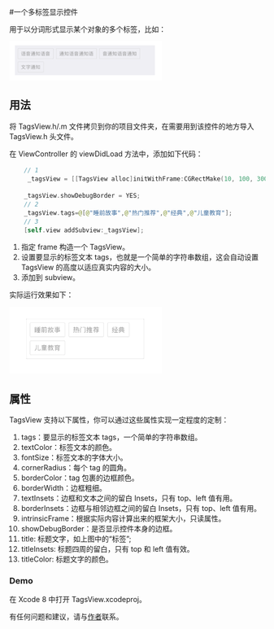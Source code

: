 #一个多标签显示控件

用于以分词形式显示某个对象的多个标签，比如：

<img src= "1.png" width= '300'/>


## 用法

将 TagsView.h/.m 文件拷贝到你的项目文件夹，在需要用到该控件的地方导入 TagsView.h 头文件。

在 ViewController 的 viewDidLoad 方法中，添加如下代码：

```swift
	// 1
	 _tagsView = [[TagsView alloc]initWithFrame:CGRectMake(10, 100, 300, 10)];
    
	_tagsView.showDebugBorder = YES;
    // 2
	_tagsView.tags=@[@"睡前故事",@"热门推荐",@"经典",@"儿童教育"];
    // 3
    [self.view addSubview:_tagsView];
```

1. 指定 frame 构造一个 TagsView。
2. 设置要显示的标签文本 tags，也就是一个简单的字符串数组，这会自动设置 TagsView 的高度以适应真实内容的大小。
3. 添加到 subview。

实际运行效果如下：

<img src='3.png' width='300'/>

## 属性

TagsView 支持以下属性，你可以通过这些属性实现一定程度的定制：

1. tags：要显示的标签文本 tags，一个简单的字符串数组。
2. textColor：标签文本的颜色。
3. fontSize：标签文本的字体大小。
4. cornerRadius：每个 tag 的圆角。
5. borderColor：tag 包裹的边框颜色。
6. borderWidth：边框粗细。
7. textInsets：边框和文本之间的留白 Insets，只有 top、left 值有用。
8. borderInsets：边框与相邻边框之间的留白 Insets，只有 top、left 值有用。
9. intrinsicFrame：根据实际内容计算出来的框架大小，只读属性。
10. showDebugBorder：是否显示控件本身的边框。
11. title: 标题文字，如上图中的“标签”;
12. titleInsets: 标题四周的留白，只有 top 和 left 值有效。
13. titleColor: 标题文字的颜色。

### Demo

在 Xcode 8 中打开 TagsView.xcodeproj。

有任何问题和建议，请与[作者](kmyhy@126.com)联系。